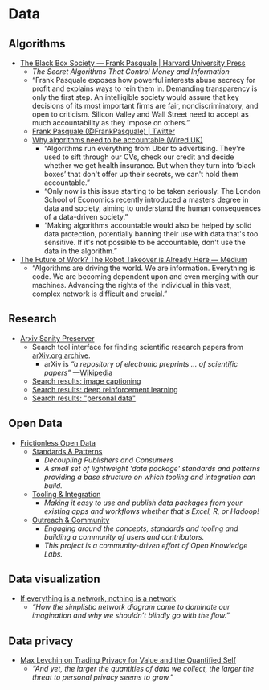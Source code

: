 # Data



## Algorithms

- [The Black Box Society — Frank Pasquale | Harvard University Press](http://www.hup.harvard.edu/catalog.php?isbn=9780674368279)
  - _The Secret Algorithms That Control Money and Information_
  - “Frank Pasquale exposes how powerful interests abuse secrecy for profit and explains ways to rein them in. Demanding transparency is only the first step. An intelligible society would assure that key decisions of its most important firms are fair, nondiscriminatory, and open to criticism. Silicon Valley and Wall Street need to accept as much accountability as they impose on others.”
  - [Frank Pasquale (@FrankPasquale) | Twitter](https://twitter.com/FrankPasquale)
  - [Why algorithms need to be accountable (Wired UK)](http://www.wired.co.uk/news/archive/2016-01/29/make-algorithms-accountable)
    - “Algorithms run everything from Uber to advertising. They're used to sift through our CVs, check our credit and decide whether we get health insurance. But when they turn into ‘black boxes’ that don't offer up their secrets, we can't hold them accountable.”
    - “Only now is this issue starting to be taken seriously. The London School of Economics recently introduced a masters degree in data and society, aiming to understand the human consequences of a data-driven society.”
    - “Making algorithms accountable would also be helped by solid data protection, potentially banning their use with data that's too sensitive. If it's not possible to be accountable, don't use the data in the algorithm.”
- [The Future of Work? The Robot Takeover is Already Here — Medium](https://medium.com/@jannaq/the-robot-takeover-is-already-here-5aa55e1d136a#.nl4ucvb20)
  - “Algorithms are driving the world. We are information. Everything is code. We are becoming dependent upon and even merging with our machines. Advancing the rights of the individual in this vast, complex network is difficult and crucial.”



## Research

- [Arxiv Sanity Preserver](http://www.arxiv-sanity.com/)
  - Search tool interface for finding scientific research papers from [arXiv.org archive](http://arxiv.org/).
    - arXiv is _“a repository of electronic preprints … of scientific papers”_ —[Wikipedia](https://en.wikipedia.org/wiki/ArXiv)
  - [Search results: image captioning](http://www.arxiv-sanity.com/search?q=image+captioning)
  - [Search results: deep reinforcement learning](http://www.arxiv-sanity.com/search?q=deep+reinforcement+learning)
  - [Search results: "personal data"](http://www.arxiv-sanity.com/search?q=%22personal+data%22)



## Open Data

- [Frictionless Open Data](http://data.okfn.org/)
  - [Standards & Patterns](http://data.okfn.org/standards)
    - _Decoupling Publishers and Consumers_
    - _A small set of lightweight 'data package' standards and patterns providing a base structure on which tooling and integration can build._
  - [Tooling & Integration](http://data.okfn.org/tools)
    - _Making it easy to use and publish data packages from your existing apps and workflows whether that's Excel, R, or Hadoop!_
  - [Outreach & Community](http://data.okfn.org/contribute)
    - _Engaging around the concepts, standards and tooling and building a community of users and contributors._
    - _This project is a community-driven effort of Open Knowledge Labs._


## Data visualization

- [If everything is a network, nothing is a network](https://visualisingadvocacy.org/blog/if-everything-network-nothing-network)
  - _“How the simplistic network diagram came to dominate our imagination and why we shouldn’t blindly go with the flow.”_


## Data privacy

- [Max Levchin on Trading Privacy for Value and the Quantified Self](http://blog.mixpanel.com/2016/05/17/max-levchin-quantified-self-and-privacy/)
  - _“And yet, the larger the quantities of data we collect, the larger the threat to personal privacy seems to grow.”_
